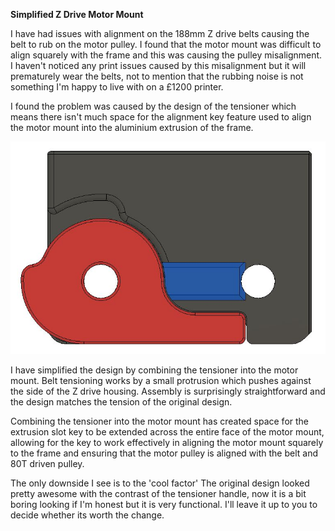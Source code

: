 **Simplified Z Drive Motor Mount**

I have had issues with  alignment on the 188mm Z drive belts causing the belt to rub on the motor pulley. I found that the motor mount was difficult to align squarely with the frame and this was causing the pulley misalignment. I haven't noticed any print issues caused by this misalignment but it will prematurely wear the belts, not to mention that the rubbing noise is not something I'm happy to live with on a £1200 printer.

I found the problem was caused by the design of the tensioner which means there isn't much space for the alignment key feature used to align the motor mount into the aluminium extrusion of the frame.

![](Small_key.JPG?raw=true)

I have simplified the design by combining the tensioner into the motor mount. Belt tensioning works by a small protrusion which pushes against the side of the Z drive housing. Assembly is surprisingly straightforward and the design matches the tension of the original design.

Combining the tensioner into the motor mount has created space for the extrusion slot key to be extended across the entire face of the motor mount, allowing for the key to work effectively in aligning the motor mount squarely to the frame and ensuring that the motor pulley is aligned with the belt and 80T driven pulley.

The only downside I see is to the 'cool factor' The original design looked pretty awesome with the contrast of the tensioner handle, now it is a bit boring looking if I'm honest but it is very functional. I'll leave it up to you to decide whether its worth the change.
